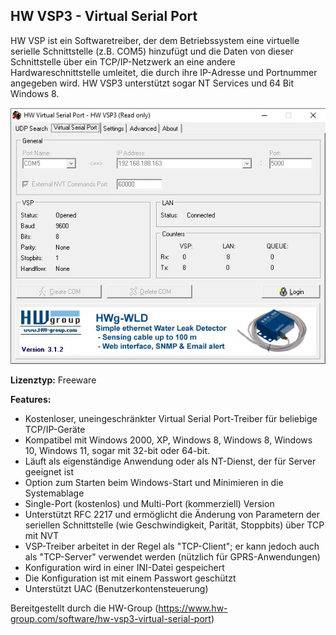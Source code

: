 <h2>HW VSP3 - Virtual Serial Port</h2>

HW VSP ist ein Softwaretreiber, der dem Betriebssystem eine virtuelle serielle Schnittstelle (z.B. COM5) hinzufügt und die Daten von dieser Schnittstelle über ein TCP/IP-Netzwerk an eine andere Hardwareschnittstelle umleitet, die durch ihre IP-Adresse und Portnummer angegeben wird. HW VSP3 unterstützt sogar NT Services und 64 Bit Windows 8.

![Screenshot VSP3](HW_VSP3.jpg)

<b>Lizenztyp:</b> Freeware

<b>Features:</b>
- Kostenloser, uneingeschränkter Virtual Serial Port-Treiber für beliebige TCP/IP-Geräte
- Kompatibel mit Windows 2000, XP, Windows 8, Windows 8, Windows 10, Windows 11, sogar mit 32-bit oder 64-bit.
- Läuft als eigenständige Anwendung oder als NT-Dienst, der für Server geeignet ist
- Option zum Starten beim Windows-Start und Minimieren in die Systemablage
- Single-Port (kostenlos) und Multi-Port (kommerziell) Version
- Unterstützt RFC 2217 und ermöglicht die Änderung von Parametern der seriellen Schnittstelle (wie Geschwindigkeit, Parität, Stoppbits) über TCP mit NVT
- VSP-Treiber arbeitet in der Regel als "TCP-Client"; er kann jedoch auch als "TCP-Server" verwendet werden (nützlich für GPRS-Anwendungen)
- Konfiguration wird in einer INI-Datei gespeichert
- Die Konfiguration ist mit einem Passwort geschützt
- Unterstützt UAC (Benutzerkontensteuerung)


Bereitgestellt durch die HW-Group (https://www.hw-group.com/software/hw-vsp3-virtual-serial-port)
